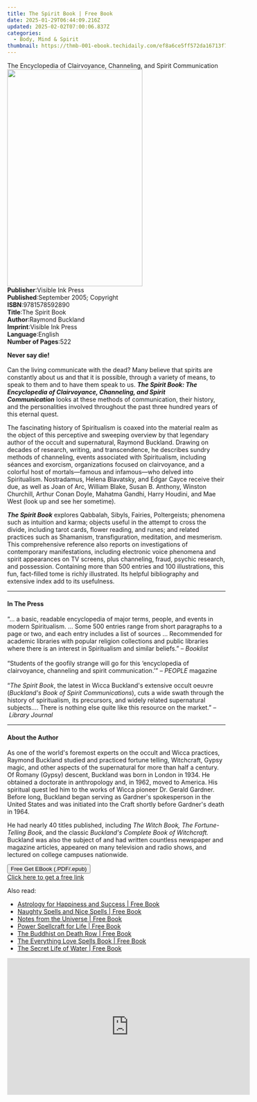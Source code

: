 ```yaml
---
title: The Spirit Book | Free Book
date: 2025-01-29T06:44:09.216Z
updated: 2025-02-02T07:00:06.837Z
categories:
  - Body, Mind & Spirit
thumbnail: https://thmb-001-ebook.techidaily.com/ef8a6ce5ff572da16713f7b697dffd6d9947e796881fbd0b936c3d065b61459d.jpg
---
```

<main id="book-container">
  <div class="flex flex-col">
    <div class="book-brief flex-1 py-6 px-4 sm:p-6 md:py-10 md:px-8">
      <!-- brief-->
      <div class="book-brief-main">
        The Encyclopedia of Clairvoyance, Channeling, and Spirit Communication
      </div>
    </div>
    <div
      class="book-meta-info flex-1 grid gap-4 col-start-1 col-end-3 row-start-1 sm:mb-6 sm:grid-cols-4 lg:gap-6 lg:col-start-2 lg:row-end-6 lg:row-span-6 lg:mb-0"
    >
      <div
        class="book-meta-info-left place-content-center mt-4 p-4 text-sm leading-6 col-start-2 col-span-2 dark:text-slate-400"
      >
        <img
          class="w-full h-500 object-cover rounded-lg sm:h-255 sm:col-span-2 lg:col-span-full"
          src="https://img-001-ebook.techidaily.com/52cf2094b5578e9c2b94e72a5c1d0649a73bc72bba770949a5fa445a8320cfa5.jpg"
          alt=""
          width="312"
          height="500"
        />
      </div>
      <div
        class="book-meta-info-right mt-2 col-start-1 row-start-2 col-span-3 self-center"
      >
        <!-- meta data  -->
        <div class="flex flex-col px-4 md:px-8">
          <div class="flex-1">
            <strong>Publisher</strong>:<span class="px-2"
              >Visible Ink Press</span
            >
          </div>
          <div class="flex-1">
            <strong>Published</strong>:<span class="px-2"
              >September 2005; Copyright</span
            >
          </div>
          <div class="flex-1">
            <strong>ISBN</strong>:<span class="px-2">9781578592890</span>
          </div>
          <div class="flex-1">
            <strong>Title</strong>:<span class="px-2">The Spirit Book</span>
          </div>
          <div class="flex-1">
            <strong>Author</strong>:<span class="px-2">Raymond Buckland</span>
          </div>
          <div class="flex-1">
            <strong>Imprint</strong>:<span class="px-2">Visible Ink Press</span>
          </div>
          <div class="flex-1">
            <strong>Language</strong>:<span class="px-2">English</span>
          </div>
          <div class="flex-1">
            <strong>Number of Pages</strong>:<span class="px-2">522</span>
          </div>
        </div>
      </div>
    </div>
    <div class="book-description flex-1 py-6 px-4 sm:p-6 md:py-10 md:px-8">
      <div class="book-description-main">
        <div accordion-content="" id="description">
          <p class="western">
            <b>Never say die!</b><br /><br /><span
              >Can the living communicate with the dead? Many believe that
              spirits are constantly about us and that it is possible, through a
              variety of means, to speak to them and to have them speak to
              us.&nbsp;</span
            ><i
              ><b
                >The Spirit Book: The Encyclopedia of Clairvoyance, Channeling,
                and Spirit Communication</b
              ></i
            ><span
              >&nbsp;looks at these methods of communication, their history, and
              the personalities involved throughout the past three hundred years
              of this eternal quest.</span
            >
          </p>
          <p>
            The fascinating history of Spiritualism is coaxed into the material
            realm as the object of this perceptive and sweeping overview by that
            legendary author of the occult and supernatural, Raymond Buckland.
            Drawing on decades of research, writing, and transcendence, he
            describes sundry methods of channeling, events associated with
            Spiritualism, including séances and exorcism, organizations focused
            on clairvoyance, and a colorful host of mortals—famous and
            infamous—who delved into Spiritualism. Nostradamus, Helena
            Blavatsky, and Edgar Cayce receive their due, as well as Joan of
            Arc, William Blake, Susan B. Anthony, Winston Churchill, Arthur
            Conan Doyle, Mahatma Gandhi, Harry Houdini, and Mae West (look up
            and see her sometime).
          </p>
          <p>
            <i><b>The Spirit Book</b></i
            >&nbsp;explores Qabbalah, Sibyls, Fairies, Poltergeists; phenomena
            such as intuition and karma; objects useful in the attempt to cross
            the divide, including tarot cards, flower reading, and runes; and
            related practices such as Shamanism, transfiguration, meditation,
            and mesmerism. This comprehensive reference also reports on
            investigations of contemporary manifestations, including electronic
            voice phenomena and spirit appearances on TV screens, plus
            channeling, fraud, psychic research, and possession. Containing more
            than 500 entries and 100 illustrations, this fun, fact-filled tome
            is richly illustrated. Its helpful bibliography and extensive index
            add to its usefulness.
          </p>
        </div>
        <div class="accordion-fader"></div>
      </div>
    </div>
    <div class="book-excerpts flex-1 py-6 px-4 sm:p-6 md:py-10 md:px-8">
      <!-- excerpts-->
      <div class="book-excerpts-main">
        <hr />
        <h4 class="placeholder placeholder-heading">
          <span>In The Press</span>
        </h4>
        <p></p>
        <p class="western">
          <span
            >“… a basic, readable encyclopedia of major terms, people, and
            events in modern Spiritualism. … Some 500 entries range from short
            paragraphs to a page or two, and each entry includes a list of
            sources … Recommended for academic libraries with popular religion
            collections and public libraries where there is an interest in
            Spiritualism and similar beliefs.” –&nbsp;</span
          ><i>Booklist</i><br /><br /><span
            >“Students of the goofily strange will go for this ‘encyclopedia of
            clairvoyance, channeling and spirit communication.’” –&nbsp;</span
          ><i>PEOPLE</i><span>&nbsp;magazine</span><br /><br /><span>“</span
          ><i>The Spirit Book</i
          ><span
            >, the latest in Wicca Buckland's extensive occult oeuvre (</span
          ><i>Buckland's Book of Spirit Communications</i
          ><span
            >), cuts a wide swath through the history of spiritualism, its
            precursors, and widely related supernatural subjects…. There is
            nothing else quite like this resource on the market.” –&nbsp;</span
          ><i>Library Journal</i><br />
        </p>
        <p></p>
      </div>
    </div>
    <div class="book-about-author flex-1 py-6 px-4 sm:p-6 md:py-10 md:px-8">
      <!-- about author-->
      <div class="book-main-author-main">
        <hr />
        <h4 class="placeholder placeholder-heading">
          <span>About the Author</span>
        </h4>
        <p>
          As one of the world's foremost experts on the occult and Wicca
          practices, Raymond Buckland studied and practiced fortune telling,
          Witchcraft, Gypsy magic, and other aspects of the supernatural for
          more than half a century. Of Romany (Gypsy) descent, Buckland was born
          in London in 1934. He obtained a doctorate in anthropology and, in
          1962, moved to America. His spiritual quest led him to the works of
          Wicca pioneer Dr. Gerald Gardner. Before long, Buckland began serving
          as Gardner's spokesperson in the United States and was initiated into
          the Craft shortly before Gardner's death in 1964.
        </p>
        <p>
          He had nearly 40 titles published, including
          <i>The Witch Book, The Fortune-Telling Book,</i> and the classic
          <i>Buckland's Complete Book of Witchcraft.</i> Buckland was also the
          subject of and had written countless newspaper and magazine articles,
          appeared on many television and radio shows, and lectured on college
          campuses nationwide.
        </p>
        <p></p>
      </div>
    </div>
    <div class="book-free-get flex-1 py-6 px-4 sm:p-6 md:py-10 md:px-8">
      <button
        id="btn-free-get"
        class="bg-blue-500 hover:bg-blue-700 text-white font-bold py-2 px-4 rounded"
      >
        Free Get EBook (.PDF/.epub)
      </button>
      <div id="countdown-display" class="px-2 text-lg mt-2"></div>
      <a
        id="free-link"
        class="hidden bg-blue-500 hover:bg-blue-700 text-white font-bold py-2 px-4 rounded"
        href="https://www.ebooks.com/en-us/book/96489595/the-spirit-book/raymond-buckland/"
        target="_blank"
        >Click here to get a free link</a
      >
    </div>
    <script>
      let countdownTime = 0;
      let countdownInterval = null;
      document
        .getElementById('btn-free-get')
        .addEventListener('click', startCountdown);
      function startCountdown() {
        countdownTime = new Date().getTime() + 60000 * 3;
        countdownInterval = setInterval(updateCountdown, 1000);
        document.getElementById('btn-free-get').disabled = true;
        document
          .getElementById('btn-free-get')
          .classList.add('bg-gray-500', 'cursor-not-allowed');
      }
      function updateCountdown() {
        let currentTime = new Date().getTime();
        let timeLeft = countdownTime - currentTime;
        let secondsLeft = Math.floor(timeLeft / 1000);
        document.getElementById('countdown-display').innerHTML =
          `Remaining time: ${secondsLeft} seconds.`;
        if (secondsLeft <= 0) {
          clearInterval(countdownInterval);
          document.getElementById('btn-free-get').classList.add('hidden');
          document.getElementById('free-link').classList.remove('hidden');
          document.getElementById('countdown-display').innerHTML = '';
        }
      }
    </script>
  </div>
</main>

<ins class="adsbygoogle"
      style="display:block"
      data-ad-client="ca-pub-7571918770474297"
      data-ad-slot="8358498916"
      data-ad-format="auto"
      data-full-width-responsive="true"></ins>
    

<span class="atpl-alsoreadstyle">Also read:</span>
<div><ul>
<li><a href="https://novels-ebooks.techidaily.com/211316033-9781507207833-astrology-for-happiness-and-success/"><u>Astrology for Happiness and Success | Free Book</u></a></li>
<li><a href="https://novels-ebooks.techidaily.com/211315690-9781440517761-naughty-spells-and-nice-spells/"><u>Naughty Spells and Nice Spells | Free Book</u></a></li>
<li><a href="https://novels-ebooks.techidaily.com/211316013-9781416558446-notes-from-the-universe/"><u>Notes from the Universe | Free Book</u></a></li>
<li><a href="https://novels-ebooks.techidaily.com/211315778-9781440520938-power-spellcraft-for-life/"><u>Power Spellcraft for Life | Free Book</u></a></li>
<li><a href="https://novels-ebooks.techidaily.com/211315643-9781982128494-the-buddhist-on-death-row/"><u>The Buddhist on Death Row | Free Book</u></a></li>
<li><a href="https://novels-ebooks.techidaily.com/211315762-9781605502274-the-everything-love-spells-book/"><u>The Everything Love Spells Book | Free Book</u></a></li>
<li><a href="https://novels-ebooks.techidaily.com/211315692-9781451656862-the-secret-life-of-water/"><u>The Secret Life of Water | Free Book</u></a></li>
</ul></div>

<!-- affiliate ads begin -->
<iframe width="560" height="315" src="https://www.youtube.com/embed/xg3PHS_Ee80?si=fE_iGIqHjKvWFIN3" title="YouTube video player" frameborder="0" allow="accelerometer; autoplay; clipboard-write; encrypted-media; gyroscope; picture-in-picture; web-share" referrerpolicy="strict-origin-when-cross-origin" allowfullscreen></iframe>
<!-- affiliate ads end -->

